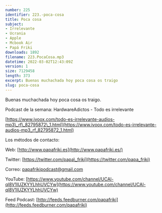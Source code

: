 ```yaml
---
number: 225
identifier: 223.-poca-cosa
title: Poca cosa
subject:
- Irrelevante
- Ucrania
- Apple
- Mcbook Air
- Papá Friki
downloads: 1892
filename: 223.PocaCosa.mp3
datetime: 2022-03-02T12:43:09Z
version: 1
size: 7129458
length: 373
excerpt: Buenas muchachada hoy poca cosa os traigo
slug: poca-cosa
---
```

Buenas muchachada hoy poca cosa os traigo.

Podcast de la semana: HardwareAdictos - Todo es irrelevante

[https://www.ivoox.com/todo-es-irrelevante-audios-mp3\_rf\_82795872\_1.html](https://www.ivoox.com/todo-es-irrelevante-audios-mp3_rf_82795872_1.html)

Los métodos de contacto:

Web: [http://www.papafriki.es](http://www.papafriki.es/)

Twitter: [https://twitter.com/papa\_friki](https://twitter.com/papa_friki)

Correo: [papafrikipodcast@gmail.com](https://archive.org/details/papafrikipodast@gmail.com)

YouTube: [https://www.youtube.com/channel/UCAl-ql8V1IUZKYYLhhUVCYw](https://www.youtube.com/channel/UCAl-ql8V1IUZKYYLhhUVCYw)

Feed Podcast: [http://feeds.feedburner.com/papafriki](http://feeds.feedburner.com/papafriki)